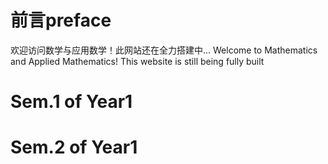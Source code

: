 # 前言preface
欢迎访问数学与应用数学！此网站还在全力搭建中...
Welcome to Mathematics and Applied Mathematics! This website is still being fully built

# Sem.1 of Year1

# Sem.2 of Year1


